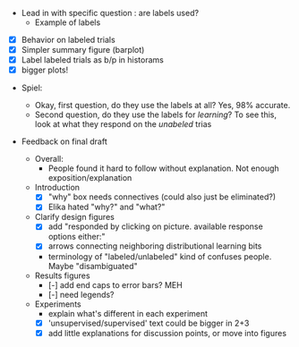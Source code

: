 * Lead in with specific question : are labels used?
    * Example of labels
* [x] Behavior on labeled trials
* [x] Simpler summary figure (barplot)
* [x] Label labeled trials as b/p in historams
* [x] bigger plots!
    
* Spiel:
    * Okay, first question, do they use the labels at all?  Yes, 98% accurate.
    * Second question, do they use the labels for _learning_?  To see this, look at what they respond on the _unabeled_ trias

* Feedback on final draft
    * Overall: 
        * People found it hard to follow without explanation.  Not enough exposition/explanation
    * Introduction
        * [x] "why" box needs connectives (could also just be eliminated?)
        * [x] Elika hated "why?" and "what?"
    * Clarify design figures
        * [x] add "responded by clicking on picture.  available response options either:"
        * [x] arrows connecting neighboring distributional learning bits
        * terminology of "labeled/unlabeled" kind of confuses people.  Maybe "disambiguated"
    * Results figures
        * [-] add end caps to error bars?  MEH
        * [-] need legends?
    * Experiments
        * explain what's different in each experiment
        * [x] 'unsupervised/supervised' text could be bigger in 2+3
        * [x] add little explanations for discussion points, or move into figures
